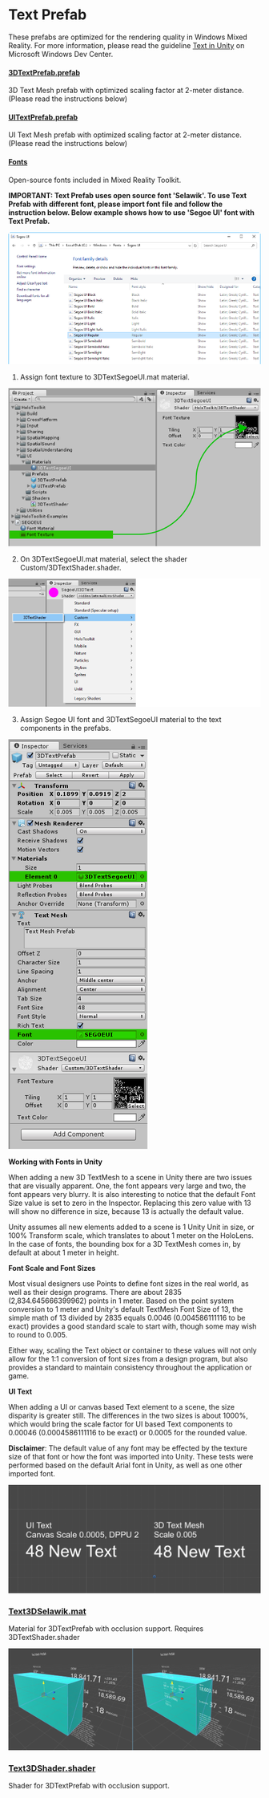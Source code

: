 # Text Prefab
These prefabs are optimized for the rendering quality in Windows Mixed Reality. For more information, please read the guideline [Text in Unity](https://docs.microsoft.com/en-us/windows/mixed-reality/text-in-unity) on Microsoft Windows Dev Center.

#### [3DTextPrefab.prefab](/Assets/MixedRealityToolkit.SDK/StandardAssets/Prefabs/Text/)

3D Text Mesh prefab with optimized scaling factor at 2-meter distance. (Please read the instructions below)

#### [UITextPrefab.prefab](/Assets/MixedRealityToolkit.SDK/StandardAssets/Prefabs/Text/)

UI Text Mesh prefab with optimized scaling factor at 2-meter distance. (Please read the instructions below)

#### [Fonts](/Assets/MixedRealityToolkit/StandardAssets/Fonts)

Open-source fonts included in Mixed Reality Toolkit.


**IMPORTANT: Text Prefab uses open source font 'Selawik'. To use Text Prefab with different font, please import font file and follow the instruction below. Below example shows how to use 'Segoe UI' font with Text Prefab.**

![Importing Segoe UI font file](../Documentation/Images/TextPrefab/TextPrefabInstructions01.png)

1. Assign font texture to 3DTextSegoeUI.mat material. 

![Assigning font texture](../Documentation/Images/TextPrefab/TextPrefabInstructions02.png)

2. On 3DTextSegoeUI.mat material, select the shader Custom/3DTextShader.shader. 

![Assigning shader](../Documentation/Images/TextPrefab/TextPrefabInstructions03.png)

3. Assign Segoe UI font and 3DTextSegoeUI material to the text components in the prefabs.

![Assigning font file and material](../Documentation/Images/TextPrefab/TextPrefabInstructions04.png)

**Working with Fonts in Unity**

When adding a new 3D TextMesh to a scene in Unity there are two issues that are visually apparent. One, the font appears very large and two, the font appears very blurry. It is also interesting to notice that the default Font Size value is set to zero in the Inspector. Replacing this zero value with 13 will show no difference in size, because 13 is actually the default value.

Unity assumes all new elements added to a scene is 1 Unity Unit in size, or 100%  Transform scale, which translates to about 1 meter on the HoloLens. In the case of fonts, the bounding box for a 3D TextMesh comes in, by default at about 1 meter in height.

**Font Scale and Font Sizes**

Most visual designers use Points to define font sizes in the real world, as well as their design programs. There are about 2835 (2,834.645666399962) points in 1 meter. Based on the point system conversion to 1 meter and Unity's default TextMesh Font Size of 13, the simple math of 13 divided by 2835 equals 0.0046 (0.004586111116 to be exact) provides a good standard scale to start with, though some may wish to round to 0.005.

Either way, scaling the Text object or container to these values will not only allow for the 1:1 conversion of font sizes from a design program, but also provides a standard to maintain consistency throughout the application or game.

**UI Text**

When adding a UI or canvas based Text element to a scene, the size disparity is greater still. The differences in the two sizes is about 1000%, which would bring the scale factor for UI based Text components to 0.00046 (0.0004586111116 to be exact) or 0.0005 for the rounded value.
 
**Disclaimer**: The default value of any font may be effected by the texture size of that font or how the font was imported into Unity. These tests were performed based on the default Arial font in Unity, as well as one other imported font.

![Font size with scaling factors](../Documentation/Images/TextPrefab/TextPrefabInstructions07.png)

### [Text3DSelawik.mat](/Assets/MixedRealityToolkit/StandardAssets/Fonts/)

Material for 3DTextPrefab with occlusion support. Requires 3DTextShader.shader

![Default Font material vs 3DTextSegoeUI material](../Documentation/Images/TextPrefab/TextPrefabInstructions06.png)


### [Text3DShader.shader](/Assets/MixedRealityToolkit/StandardAssets/Shaders/)

Shader for 3DTextPrefab with occlusion support.
